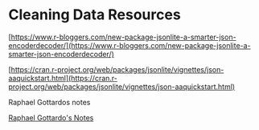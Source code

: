 # Cleaning Data Resources

[https://www.r-bloggers.com/new-package-jsonlite-a-smarter-json-encoderdecoder/](https://www.r-bloggers.com/new-package-jsonlite-a-smarter-json-encoderdecoder/)

[https://cran.r-project.org/web/packages/jsonlite/vignettes/json-aaquickstart.html](https://cran.r-project.org/web/packages/jsonlite/vignettes/json-aaquickstart.html)

Raphael Gottardos notes

[Raphael Gottardo's Notes](http://github.com/raphg/Biostat-578/blob/mster/Advanced__data__manipulation.Rpres)

